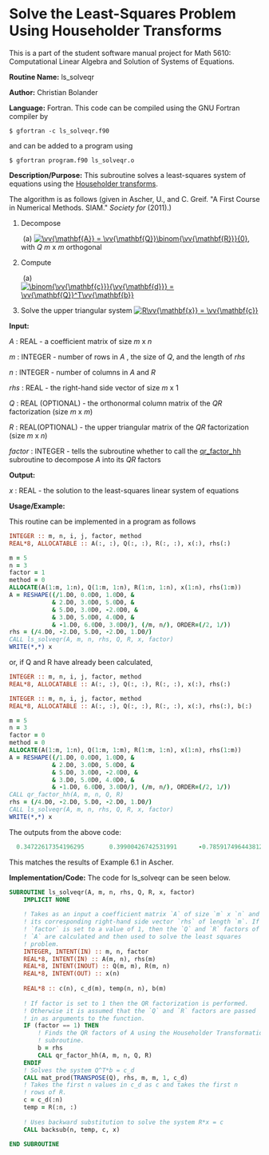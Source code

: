 # Solve the Least-Squares Problem Using Householder Transforms

This is a part of the student software manual project for Math 5610: Computational Linear Algebra and Solution of Systems of Equations. 

**Routine Name:**          ls_solveqr

**Author:** Christian Bolander

**Language:** Fortran. This code can be compiled using the GNU Fortran compiler by

```$ gfortran -c ls_solveqr.f90```

and can be added to a program using

```$ gfortran program.f90 ls_solveqr.o ``` 

**Description/Purpose:** This subroutine solves a least-squares system of equations using the [Householder transforms](./qr_factor_hh.md).

The algorithm is as follows (given in Ascher, U., and C. Greif. "A First Course in Numerical Methods. SIAM." *Society for* (2011).)

1. Decompose

   ​     (a) <a href="https://www.codecogs.com/eqnedit.php?latex=\inline&space;\vv{\mathbf{A}}&space;=&space;\vv{\mathbf{Q}}\binom{\vv{\mathbf{R}}}{0}" target="_blank"><img src="https://latex.codecogs.com/gif.latex?\inline&space;\vv{\mathbf{A}}&space;=&space;\vv{\mathbf{Q}}\binom{\vv{\mathbf{R}}}{0}" title="\vv{\mathbf{A}} = \vv{\mathbf{Q}}\binom{\vv{\mathbf{R}}}{0}" /></a>, with *Q* *m* x *m* orthogonal

2. Compute

   ​     (a) <a href="https://www.codecogs.com/eqnedit.php?latex=\inline&space;\binom{\vv{\mathbf{c}}}{\vv{\mathbf{d}}}&space;=&space;\vv{\mathbf{Q}}^T\vv{\mathbf{b}}" target="_blank"><img src="https://latex.codecogs.com/gif.latex?\inline&space;\binom{\vv{\mathbf{c}}}{\vv{\mathbf{d}}}&space;=&space;\vv{\mathbf{Q}}^T\vv{\mathbf{b}}" title="\binom{\vv{\mathbf{c}}}{\vv{\mathbf{d}}} = \vv{\mathbf{Q}}^T\vv{\mathbf{b}}" /></a>

3. Solve the upper triangular system <a href="https://www.codecogs.com/eqnedit.php?latex=\inline&space;R\vv{\mathbf{x}}&space;=&space;\vv{\mathbf{c}}" target="_blank"><img src="https://latex.codecogs.com/gif.latex?\inline&space;R\vv{\mathbf{x}}&space;=&space;\vv{\mathbf{c}}" title="R\vv{\mathbf{x}} = \vv{\mathbf{c}}" /></a>

**Input:** 

*A* : REAL - a coefficient matrix of size *m* x *n*

*m* : INTEGER - number of rows in *A* , the size of *Q*, and the length of *rhs*

*n* : INTEGER - number of columns in *A* and *R*

*rhs* : REAL - the right-hand side vector of size *m* x 1

*Q* : REAL (OPTIONAL) - the orthonormal column matrix of the *QR* factorization (size *m* x *m*)

*R* : REAL(OPTIONAL) - the upper triangular matrix of the *QR* factorization (size *m* x *n*)

*factor* : INTEGER - tells the subroutine whether to call the [qr_factor_hh](./qr_factor_hh.md) subroutine to decompose *A* into its *QR* factors

**Output:** 

*x* : REAL - the solution to the least-squares linear system of equations

**Usage/Example:**

This routine can be implemented in a program as follows

```fortran
INTEGER :: m, n, i, j, factor, method
REAL*8, ALLOCATABLE :: A(:, :), Q(:, :), R(:, :), x(:), rhs(:)

m = 5
n = 3
factor = 1
method = 0
ALLOCATE(A(1:m, 1:n), Q(1:m, 1:n), R(1:n, 1:n), x(1:n), rhs(1:m))
A = RESHAPE((/1.D0, 0.0D0, 1.0D0, &
			& 2.D0, 3.0D0, 5.0D0, &
			& 5.D0, 3.0D0, -2.0D0, &
			& 3.D0, 5.0D0, 4.0D0, &
			& -1.D0, 6.0D0, 3.0D0/), (/m, n/), ORDER=(/2, 1/))
rhs = (/4.D0, -2.D0, 5.D0, -2.D0, 1.D0/)
CALL ls_solveqr(A, m, n, rhs, Q, R, x, factor)
WRITE(*,*) x
```

or, if Q and R have already been calculated,

```fortran
INTEGER :: m, n, i, j, factor, method
REAL*8, ALLOCATABLE :: A(:, :), Q(:, :), R(:, :), x(:), rhs(:)

INTEGER :: m, n, i, j, factor, method
REAL*8, ALLOCATABLE :: A(:, :), Q(:, :), R(:, :), x(:), rhs(:), b(:)

m = 5
n = 3
factor = 0
method = 0
ALLOCATE(A(1:m, 1:n), Q(1:m, 1:m), R(1:m, 1:n), x(1:n), rhs(1:m))
A = RESHAPE((/1.D0, 0.0D0, 1.0D0, &
			& 2.D0, 3.0D0, 5.0D0, &
			& 5.D0, 3.0D0, -2.0D0, &
			& 3.D0, 5.0D0, 4.0D0, &
			& -1.D0, 6.0D0, 3.0D0/), (/m, n/), ORDER=(/2, 1/))
CALL qr_factor_hh(A, m, n, Q, R)
rhs = (/4.D0, -2.D0, 5.D0, -2.D0, 1.D0/)
CALL ls_solveqr(A, m, n, rhs, Q, R, x, factor)
WRITE(*,*) x
```



The outputs from the above code:

```fortran
  0.34722617354196295       0.39900426742531991      -0.78591749644381215  
```

This matches the results of Example 6.1 in Ascher.

**Implementation/Code:** The code for ls_solveqr can be seen below.

```fortran
SUBROUTINE ls_solveqr(A, m, n, rhs, Q, R, x, factor)
	IMPLICIT NONE
	
	! Takes as an input a coefficient matrix `A` of size `m` x `n` and
	! its corresponding right-hand side vector `rhs` of length `m`. If
	! `factor` is set to a value of 1, then the `Q` and `R` factors of
	! `A` are calculated and then used to solve the least squares
	! problem.
	INTEGER, INTENT(IN) :: m, n, factor
	REAL*8, INTENT(IN) :: A(m, n), rhs(m)
	REAL*8, INTENT(INOUT) :: Q(m, m), R(m, n)
	REAL*8, INTENT(OUT) :: x(n)
	
	REAL*8 :: c(n), c_d(m), temp(n, n), b(m)
	
	! If factor is set to 1 then the QR factorization is performed.
	! Otherwise it is assumed that the `Q` and `R` factors are passed
	! in as arguments to the function.
	IF (factor == 1) THEN
		! Finds the QR factors of A using the Householder Transformation
		! subroutine.
		b = rhs
		CALL qr_factor_hh(A, m, n, Q, R)
	ENDIF
	! Solves the system Q^T*b = c_d
	CALL mat_prod(TRANSPOSE(Q), rhs, m, m, 1, c_d)
	! Takes the first n values in c_d as c and takes the first n
	! rows of R.
	c = c_d(:n)
	temp = R(:n, :)
	
	! Uses backward substitution to solve the system R*x = c
	CALL backsub(n, temp, c, x)
	
END SUBROUTINE
```